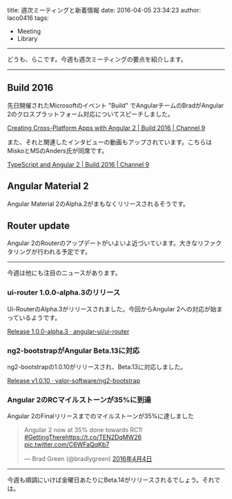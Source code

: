 title: 週次ミーティングと新着情報
date: 2016-04-05 23:34:23
author: laco0416
tags:
- Meeting
- Library
---

どうも、らこです。今週も週次ミーティングの要点を紹介します。

--- 

## Build 2016
先日開催されたMicrosoftのイベント "Build" でAngularチームのBradがAngular 2のクロスプラットフォーム対応についてスピーチしました。

[Creating Cross-Platform Apps with Angular 2 | Build 2016 | Channel 9](https://channel9.msdn.com/Events/Build/2016/T627)

また、それと関連したインタビューの動画もアップされています。こちらはMiskoとMSのAnders氏が同席です。

[TypeScript and Angular 2 | Build 2016 | Channel 9](https://channel9.msdn.com/Events/Build/2016/TypeScript-and-Angular-2)

## Angular Material 2

Angular Material 2のAlpha.2がまもなくリリースされるそうです。

## Router update
Angular 2のRouterのアップデートがいよいよ近づいています。大きなリファクタリングが行われる予定です。

---

今週は他にも注目のニュースがあります。

### ui-router 1.0.0-alpha.3のリリース
Ui-RouterのAlpha.3がリリースされました。今回からAngular 2への対応が始まっているようです。

[Release 1.0.0-alpha.3 · angular-ui/ui-router](https://github.com/angular-ui/ui-router/releases/tag/1.0.0-alpha.3)

### ng2-bootstrapがAngular Beta.13に対応
ng2-bootstrapの1.0.10がリリースされ、Beta.13に対応しました。

[Release v1.0.10 · valor-software/ng2-bootstrap](https://github.com/valor-software/ng2-bootstrap/releases/tag/v1.0.10)

### Angular 2のRCマイルストーンが35%に到達
Angular 2のFinalリリースまでのマイルストーンが35%に達しました

<blockquote class="twitter-tweet" data-lang="ja"><p lang="en" dir="ltr">Angular 2 now at 35% done towards RC1! <a href="https://twitter.com/hashtag/GettingThere?src=hash">#GettingThere</a><a href="https://t.co/TEN2DqMW26">https://t.co/TEN2DqMW26</a> <a href="https://t.co/C6WFaQqKb7">pic.twitter.com/C6WFaQqKb7</a></p>&mdash; Brad Green (@bradlygreen) <a href="https://twitter.com/bradlygreen/status/717033304973660160">2016年4月4日</a></blockquote>
<script async src="//platform.twitter.com/widgets.js" charset="utf-8"></script>

---

今週も順調にいけば金曜日あたりにBeta.14がリリースされるでしょう。それでは。

